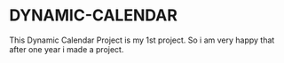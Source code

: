 # DYNAMIC-CALENDAR
This Dynamic Calendar Project is my 1st project. So i am very happy that after  one year i made a project.
